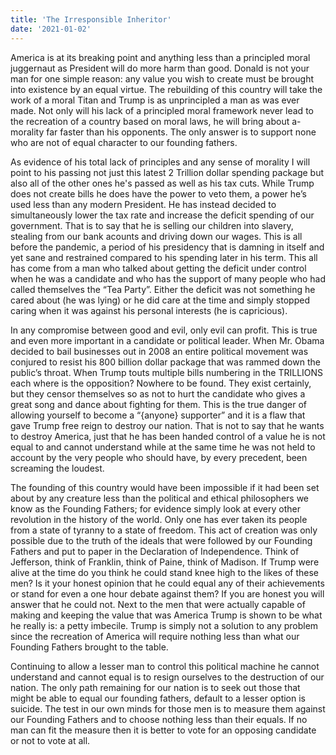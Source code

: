 ```yaml
---
title: 'The Irresponsible Inheritor'
date: '2021-01-02'
---
```



America is at its breaking point and anything less than a principled moral juggernaut as President will do more harm than good. Donald is not your man for one simple reason: any value you wish to create must be brought into existence by an equal virtue. The rebuilding of this country will take the work of a moral Titan and Trump is as unprincipled a man as was ever made. Not only will his lack of a principled moral framework never lead to the recreation of a country based on moral laws, he will bring about a-morality far faster than his opponents. The only answer is to support none who are not of equal character to our founding fathers. 


As evidence of his total lack of principles and any sense of morality I will point to his passing not just this latest 2 Trillion dollar spending package but also all of the other ones he's passed as well as his tax cuts. While Trump does not create bills he does have the power to veto them, a power he’s used less than any modern President. He has instead decided to simultaneously lower the tax rate and increase the deficit spending of our government. That is to say that he is selling our children into slavery, stealing from our bank acounts and driving down our wages. This is all before the pandemic, a period of his presidency that is damning in itself and yet sane and restrained compared to his spending later in his term. This all has come from a man who talked about getting the deficit under control when he was a candidate and who has the support of many people who had called themselves the “Tea Party”. Either the deficit was not something he cared about (he was lying) or he did care at the time and simply stopped caring when it was against his personal interests (he is capricious). 


In any compromise between good and evil, only evil can profit. This is true and even more important in a candidate or political leader. When Mr. Obama decided to bail businesses out in 2008 an entire political movement was conjured to resist his 800 billion dollar package that was rammed down the public’s throat. When Trump touts multiple bills numbering in the TRILLIONS each where is the opposition? Nowhere to be found. They exist certainly, but they censor themselves so as not to hurt the candidate who gives a great song and dance about fighting for them. This is the true danger of allowing yourself to become a “{anyone}  supporter” and it is a flaw that gave Trump free reign to destroy our nation. That is not to say that he wants to destroy America, just that he has been handed control of a value he is not equal to and cannot understand while at the same time he was not held to account by the very people who should have, by every precedent, been screaming the loudest.


The founding of this country would have been impossible if it had been set about by any creature less than the political and ethical philosophers we know as the Founding Fathers; for evidence simply look at every other revolution in the history of the world. Only one has ever taken its people from a state of tyranny to a state of freedom. This act of creation was only possible due to the truth of the ideals that were followed by our Founding Fathers and put to paper in the Declaration of Independence. Think of Jefferson, think of Franklin, think of Paine, think of Madison. If Trump were alive at the time do you think he could stand knee high to the likes of these men? Is it your honest opinion that he could equal any of their achievements or stand for even a one hour debate against them? If you are honest you will answer that he could not. Next to the men that were actually capable of making and keeping the value that was America Trump is shown to be what he really is: a petty imbecile. Trump is simply not a solution to any problem since the recreation of America will require nothing less than what our Founding Fathers brought to the table.


Continuing to allow a lesser man to control this political machine he cannot understand and cannot equal is to resign ourselves to the destruction of our nation. The only path remaining for our nation is to seek out those that might be able to equal our founding fathers, default to a lesser option is suicide. The test in our own minds for those men is to measure them against our Founding Fathers and to choose nothing less than their equals. If no man can fit the measure then it is better to vote for an opposing candidate or not to vote at all.
